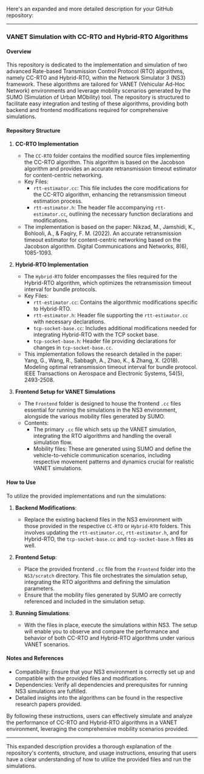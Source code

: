 Here's an expanded and more detailed description for your GitHub repository:

---

### VANET Simulation with CC-RTO and Hybrid-RTO Algorithms

#### Overview
This repository is dedicated to the implementation and simulation of two advanced Rate-based Transmission Control Protocol (RTO) algorithms, namely CC-RTO and Hybrid-RTO, within the Network Simulator 3 (NS3) framework. These algorithms are tailored for VANET (Vehicular Ad-Hoc Network) environments and leverage mobility scenarios generated by the SUMO (Simulation of Urban MObility) tool. The repository is structured to facilitate easy integration and testing of these algorithms, providing both backend and frontend modifications required for comprehensive simulations.

#### Repository Structure

1. **CC-RTO Implementation**
   - The `CC-RTO` folder contains the modified source files implementing the CC-RTO algorithm. This algorithm is based on the Jacobson algorithm and provides an accurate retransmission timeout estimator for content-centric networking.
   - Key Files:
     - `rtt-estimator.cc`: This file includes the core modifications for the CC-RTO algorithm, enhancing the retransmission timeout estimation process.
     - `rtt-estimator.h`: The header file accompanying `rtt-estimator.cc`, outlining the necessary function declarations and modifications.
   - The implementation is based on the paper: Nikzad, M., Jamshidi, K., Bohlooli, A., & Faqiry, F. M. (2022). An accurate retransmission timeout estimator for content-centric networking based on the Jacobson algorithm. Digital Communications and Networks, 8(6), 1085-1093.

2. **Hybrid-RTO Implementation**
   - The `Hybrid-RTO` folder encompasses the files required for the Hybrid-RTO algorithm, which optimizes the retransmission timeout interval for bundle protocols.
   - Key Files:
     - `rtt-estimator.cc`: Contains the algorithmic modifications specific to Hybrid-RTO.
     - `rtt-estimator.h`: Header file supporting the `rtt-estimator.cc` with necessary declarations.
     - `tcp-socket-base.cc`: Includes additional modifications needed for integrating Hybrid-RTO with the TCP socket base.
     - `tcp-socket-base.h`: Header file providing declarations for changes in `tcp-socket-base.cc`.
   - This implementation follows the research detailed in the paper: Yang, G., Wang, R., Sabbagh, A., Zhao, K., & Zhang, X. (2018). Modeling optimal retransmission timeout interval for bundle protocol. IEEE Transactions on Aerospace and Electronic Systems, 54(5), 2493-2508.

3. **Frontend Setup for VANET Simulations**
   - The `Frontend` folder is designed to house the frontend `.cc` files essential for running the simulations in the NS3 environment, alongside the various mobility files generated by SUMO.
   - Contents:
     - The primary `.cc` file which sets up the VANET simulation, integrating the RTO algorithms and handling the overall simulation flow.
     - Mobility files: These are generated using SUMO and define the vehicle-to-vehicle communication scenarios, including respective movement patterns and dynamics crucial for realistic VANET simulations.

#### How to Use
To utilize the provided implementations and run the simulations:

1. **Backend Modifications**:
   - Replace the existing backend files in the NS3 environment with those provided in the respective `CC-RTO` or `Hybrid-RTO` folders. This involves updating the `rtt-estimator.cc`, `rtt-estimator.h`, and for Hybrid-RTO, the `tcp-socket-base.cc` and `tcp-socket-base.h` files as well.

2. **Frontend Setup**:
   - Place the provided frontend `.cc` file from the `Frontend` folder into the `NS3/scratch` directory. This file orchestrates the simulation setup, integrating the RTO algorithms and defining the simulation parameters.
   - Ensure that the mobility files generated by SUMO are correctly referenced and included in the simulation setup.

3. **Running Simulations**:
   - With the files in place, execute the simulations within NS3. The setup will enable you to observe and compare the performance and behavior of both CC-RTO and Hybrid-RTO algorithms under various VANET scenarios.

#### Notes and References
- Compatibility: Ensure that your NS3 environment is correctly set up and compatible with the provided files and modifications.
- Dependencies: Verify all dependencies and prerequisites for running NS3 simulations are fulfilled.
- Detailed insights into the algorithms can be found in the respective research papers provided.

By following these instructions, users can effectively simulate and analyze the performance of CC-RTO and Hybrid-RTO algorithms in a VANET environment, leveraging the comprehensive mobility scenarios provided.

---

This expanded description provides a thorough explanation of the repository's contents, structure, and usage instructions, ensuring that users have a clear understanding of how to utilize the provided files and run the simulations.
